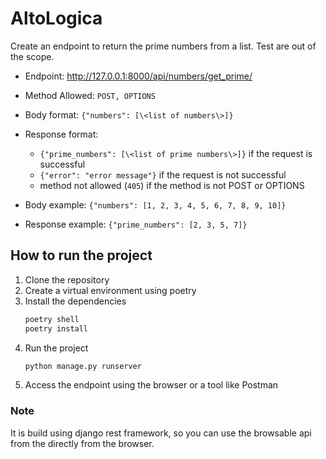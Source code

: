 # AltoLogica
Create an endpoint to return the prime numbers from a list.
Test are out of the scope.

- Endpoint: http://127.0.0.1:8000/api/numbers/get_prime/

- Method Allowed: `POST, OPTIONS`
- Body format: `{"numbers": [\<list of numbers\>]}`
- Response format: 
    - `{"prime_numbers": [\<list of prime numbers\>]}` if the request is successful
    - `{"error": "error message"}` if the request is not successful
    - method not allowed (`405`) if the method is not POST or OPTIONS
- Body example: `{"numbers": [1, 2, 3, 4, 5, 6, 7, 8, 9, 10]}`
- Response example: `{"prime_numbers": [2, 3, 5, 7]}`

## How to run the project
1. Clone the repository
2. Create a virtual environment using poetry
3. Install the dependencies
    ```bash
    poetry shell
    poetry install
    ```
4. Run the project
    ```bash
    python manage.py runserver
    ```
5. Access the endpoint using the browser or a tool like Postman

### Note
It is build using django rest framework, so you can use the browsable api from the directly from the browser.